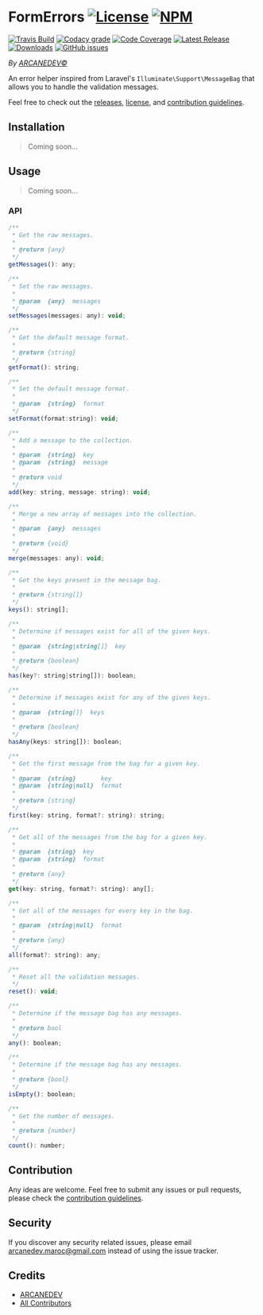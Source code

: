 # FormErrors [![License][badge_license]][link_license] [![NPM][badge_npm]][link_npm]

[![Travis Build][badge_build]][link_build]
[![Codacy grade][badge_grade]][link_grade]
[![Code Coverage][badge_coverage]][link_coverage]
[![Latest Release][badge_release]][link_npm]
[![Downloads][badge_downloads]][link_npm]
[![GitHub issues][badge_issues]][link_issues]

*By [ARCANEDEV&copy;](http://www.arcanedev.net/)*

An error helper inspired from Laravel's `Illuminate\Support\MessageBag` that allows you to handle the validation messages.

Feel free to check out the [releases][link_releases], [license][link_license], and [contribution guidelines][link_contributing].

## Installation

> Coming soon...

## Usage

> Coming soon...

### API

```js
/**
 * Get the raw messages.
 *
 * @return {any}
 */
getMessages(): any;
```

```js
/**
 * Set the raw messages.
 *
 * @param  {any}  messages
 */
setMessages(messages: any): void;
```

```js
/**
 * Get the default message format.
 *
 * @return {string}
 */
getFormat(): string;
```

```js
/**
 * Set the default message format.
 *
 * @param  {string}  format
 */
setFormat(format:string): void;
```

```js
/**
 * Add a message to the collection.
 *
 * @param  {string}  key
 * @param  {string}  message
 *
 * @return void
 */
add(key: string, message: string): void;
```

```js
/**
 * Merge a new array of messages into the collection.
 *
 * @param  {any}  messages
 *
 * @return {void}
 */
merge(messages: any): void;
```

```js
/**
 * Get the keys present in the message bag.
 *
 * @return {string[]}
 */
keys(): string[];
```

```js
/**
 * Determine if messages exist for all of the given keys.
 *
 * @param  {string|string[]}  key
 *
 * @return {boolean}
 */
has(key?: string|string[]): boolean;
```

```js
/**
 * Determine if messages exist for any of the given keys.
 *
 * @param  {string[]}  keys
 *
 * @return {boolean}
 */
hasAny(keys: string[]): boolean;
```

```js
/**
 * Get the first message from the bag for a given key.
 *
 * @param  {string}       key
 * @param  {string|null}  format
 *
 * @return {string}
 */
first(key: string, format?: string): string;
```

```js
/**
 * Get all of the messages from the bag for a given key.
 *
 * @param  {string}  key
 * @param  {string}  format
 *
 * @return {any}
 */
get(key: string, format?: string): any[];
```

```js
/**
 * Get all of the messages for every key in the bag.
 *
 * @param  {string|null}  format
 *
 * @return {any}
 */
all(format?: string): any;
```

```js
/**
 * Reset all the validation messages.
 */
reset(): void;
```

```js
/**
 * Determine if the message bag has any messages.
 *
 * @return bool
 */
any(): boolean;
```

```js
/**
 * Determine if the message bag has any messages.
 *
 * @return {bool}
 */
isEmpty(): boolean;
```

```js
/**
 * Get the number of messages.
 *
 * @return {number}
 */
count(): number;
```

## Contribution

Any ideas are welcome. Feel free to submit any issues or pull requests, please check the [contribution guidelines][link_contributing].

## Security

If you discover any security related issues, please email arcanedev.maroc@gmail.com instead of using the issue tracker.

## Credits

- [ARCANEDEV][link_author]
- [All Contributors][link_contributors]

[link_license]:      https://github.com/ARCANESCRIPTS/FormErrors/blob/master/LICENSE.md
[link_build]:        https://travis-ci.org/ARCANESCRIPTS/FormErrors
[link_grade]:        https://www.codacy.com/app/ARCANESCRIPTS/FormErrors
[link_coverage]:     https://www.codacy.com/app/ARCANESCRIPTS/FormErrors
[link_npm]:          https://www.npmjs.com/package/laravel-form-errors
[link_issues]:       https://github.com/ARCANESCRIPTS/FormErrors/issues
[link_author]:       https://github.com/arcanedev-maroc
[link_contributors]: https://github.com/ARCANESCRIPTS/FormErrors/graphs/contributors
[link_releases]:     https://github.com/ARCANESCRIPTS/FormErrors/releases
[link_contributing]: https://github.com/ARCANESCRIPTS/FormErrors/blob/master/CONTRIBUTING.md

[badge_license]:   https://img.shields.io/npm/l/laravel-form-errors.svg?style=flat-square
[badge_build]:     https://img.shields.io/travis/ARCANESCRIPTS/FormErrors/master.svg?style=flat-square
[badge_grade]:     https://img.shields.io/codacy/grade/1f8cfab7d8d149e3b3d4f278e34d8e7d.svg?style=flat-square
[badge_coverage]:  https://img.shields.io/codacy/coverage/1f8cfab7d8d149e3b3d4f278e34d8e7d/master.svg?style=flat-square
[badge_npm]:       https://img.shields.io/badge/npm-%E2%9C%93-brightgreen.svg?style=flat-square
[badge_release]:   https://img.shields.io/npm/v/laravel-form-errors.svg?style=flat-square
[badge_downloads]: https://img.shields.io/npm/dt/laravel-form-errors.svg?style=flat-square
[badge_issues]:    https://img.shields.io/github/issues/ARCANESCRIPTS/FormErrors.svg?style=flat-square
